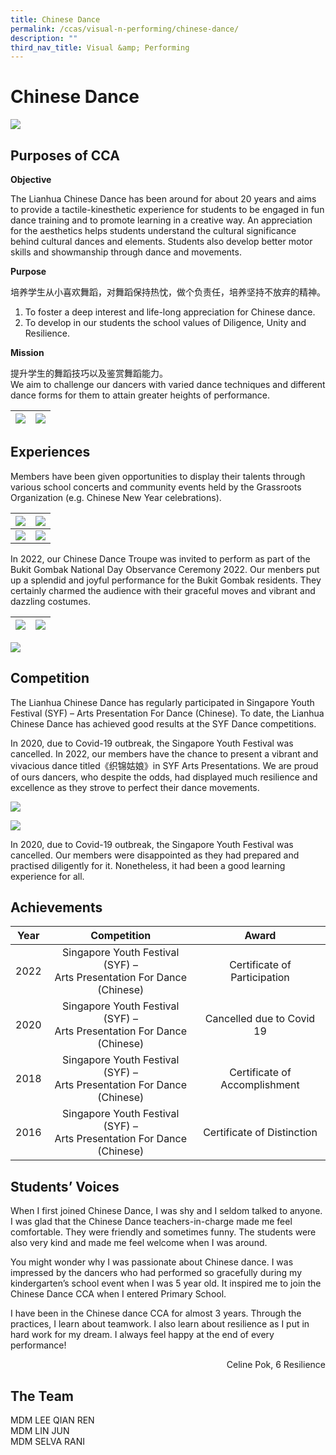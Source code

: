 ```yaml
---
title: Chinese Dance
permalink: /ccas/visual-n-performing/chinese-dance/
description: ""
third_nav_title: Visual &amp; Performing
---
```

# **Chinese Dance**

![](/images/CCAs/Chinese%20Dance/fb_img_1681197193421.jpg)

## **Purposes of CCA**

**Objective**

The Lianhua Chinese Dance has been around for about 20 years and aims to provide a tactile-kinesthetic experience for students to be engaged in fun dance training and to promote learning in a creative way. An appreciation for the aesthetics helps students understand the cultural significance behind cultural dances and elements. Students also develop better motor skills and showmanship through dance and movements.

**Purpose** <br>

培养学生从小喜欢舞蹈，对舞蹈保持热忱，做个负责任，培养坚持不放弃的精神。  
1. To foster a deep interest and life-long appreciation for Chinese dance.  
2. To develop in our students the school values of Diligence, Unity and Resilience.

**Mission**<br>

提升学生的舞蹈技巧以及鉴赏舞蹈能力。  
We aim to challenge our dancers with varied dance techniques and different dance forms for them to attain greater heights of performance.



| ![](/images/CCAs/Chinese%20Dance/img-20220721-wa0011.jpg) | ![](/images/CCAs/Chinese%20Dance/fb_img_1681197180103.jpg) | 
| -------- | -------- | 



## **Experiences**

Members have been given opportunities to display their talents through various school concerts and community events held by the Grassroots Organization (e.g. Chinese New Year celebrations).

| ![](/images/CCAs/Chinese%20Dance/cny23_30.JPG) | ![](/images/CCAs/Chinese%20Dance/cny23_25.JPG) | 
|:-:|:-:|
| ![](/images/CCAs/Chinese%20Dance/cny23_14.JPG)     | ![](/images/CCAs/Chinese%20Dance/cny23_27.JPG)   | 


In 2022, our Chinese Dance Troupe was invited to perform as part of the Bukit Gombak National Day Observance Ceremony 2022. Our menbers put up a splendid and joyful performance for the Bukit Gombak residents. They certainly charmed the audience with their graceful moves and vibrant and dazzling costumes.

| ![](/images/CCAs/Chinese%20Dance/img-20220809-wa0003.jpg) |![](/images/CCAs/Chinese%20Dance/img-20220809-wa0002.jpg) | 
|:-:|:-:|

![](/images/CCAs/Chinese%20Dance/img-20220809-wa0003.jpg)

## **Competition**

The Lianhua Chinese Dance has regularly participated in Singapore Youth Festival (SYF) – Arts Presentation For Dance (Chinese). To date, the Lianhua Chinese Dance has achieved good results at the SYF Dance competitions.

In 2020, due to Covid-19 outbreak, the Singapore Youth Festival was cancelled. In 2022, our members have the chance to present a vibrant and vivacious dance titled《织锦姑娘》in SYF Arts Presentations. We are proud of ours dancers, who despite the odds, had displayed much resilience and excellence as they strove to perfect their dance movements.

![](/images/CCAs/Chinese%20Dance/img-20220718-wa0054.jpg) 

![](/images/CCAs/Chinese%20Dance/img-20220718-wa0045.jpg)

In 2020, due to Covid-19 outbreak, the Singapore Youth Festival was cancelled. Our members were disappointed as they had prepared and practised diligently for it. Nonetheless, it had been a good learning experience for all.

## **Achievements**


| Year |                                Competition                                |             Award             |
|:----:|:---------------:|:---------------------:|
| 2022 | Singapore Youth Festival (SYF) –<br>Arts Presentation For Dance (Chinese) |   Certificate of Participation   |
| 2020 | Singapore Youth Festival (SYF) –<br>Arts Presentation For Dance (Chinese) |   Cancelled due to Covid 19   |
| 2018 | Singapore Youth Festival (SYF) –<br>Arts Presentation For Dance (Chinese) | Certificate of Accomplishment |
| 2016 | Singapore Youth Festival (SYF) –<br>Arts Presentation For Dance (Chinese) |   Certificate of Distinction  |



## **Students’ Voices**

When I first joined Chinese Dance, I was shy and I seldom talked to anyone. I was glad that the Chinese Dance teachers-in-charge made me feel comfortable. They were friendly and sometimes funny. The students were also very kind and made me feel welcome when I was around.

You might wonder why I was passionate about Chinese dance. I was impressed by the dancers who had performed so gracefully during my kindergarten’s school event when I was 5 year old. It inspired me to join the Chinese Dance CCA when I entered Primary School.

I have been in the Chinese dance CCA for almost 3 years. Through the practices, I learn about teamwork. I also learn about resilience as I put in hard work for my dream. I always feel happy at the end of every performance!

<p style="text-align: right">Celine Pok, 6 Resilience<br></p>


## The Team

MDM LEE QIAN REN<br>
MDM LIN JUN<br>
MDM SELVA RANI